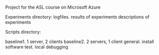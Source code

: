 Project for the ASL course on Microsoft Azure

Experiments directory:
logfiles. results of experiments
descriptions of experiments

Scripts directory:

baseline1. 1 server, 2 clients
baseline2. 2 servers, 1 client
general. install software
test. local debugging  